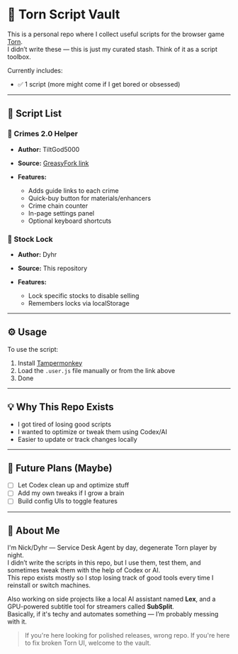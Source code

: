 # 📁 Torn Script Vault

This is a personal repo where I collect useful scripts for the browser game [Torn](https://www.torn.com).  
I didn’t write these — this is just my curated stash. Think of it as a script toolbox.

Currently includes:
- ✅ 1 script (more might come if I get bored or obsessed)

---

## 🧰 Script List

### 🔹 Crimes 2.0 Helper
- **Author:** TiltGod5000  
- **Source:** [GreasyFork link](https://greasyfork.org/scripts/516719)  

- **Features:**
  - Adds guide links to each crime
  - Quick-buy button for materials/enhancers
  - Crime chain counter
  - In-page settings panel
  - Optional keyboard shortcuts

### 🔹 Stock Lock
- **Author:** Dyhr
- **Source:** This repository

- **Features:**
  - Lock specific stocks to disable selling
  - Remembers locks via localStorage


---

## ⚙️ Usage

To use the script:
1. Install [Tampermonkey](https://www.tampermonkey.net/)
2. Load the `.user.js` file manually or from the link above
3. Done

---

## 💡 Why This Repo Exists

- I got tired of losing good scripts
- I wanted to optimize or tweak them using Codex/AI
- Easier to update or track changes locally

---

## 🤖 Future Plans (Maybe)

- [ ] Let Codex clean up and optimize stuff
- [ ] Add my own tweaks if I grow a brain
- [ ] Build config UIs to toggle features

---

## 👤 About Me

I'm Nick/Dyhr — Service Desk Agent by day, degenerate Torn player by night.  
I didn’t write the scripts in this repo, but I use them, test them, and sometimes tweak them with the help of Codex or AI.  
This repo exists mostly so I stop losing track of good tools every time I reinstall or switch machines.

Also working on side projects like a local AI assistant named **Lex**, and a GPU-powered subtitle tool for streamers called **SubSplit**.  
Basically, if it's techy and automates something — I’m probably messing with it.

> If you're here looking for polished releases, wrong repo. If you're here to fix broken Torn UI, welcome to the vault.

